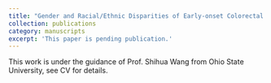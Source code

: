 ```yaml
---
title: "Gender and Racial/Ethnic Disparities of Early-onset Colorectal Cancer by Anatomical Sites, Histological Types, and Disease Stages in the United States during 2001-2019"
collection: publications
category: manuscripts
excerpt: 'This paper is pending publication.'
---
```

This work is under the guidance of Prof. Shihua Wang from Ohio State University, see CV for details.

